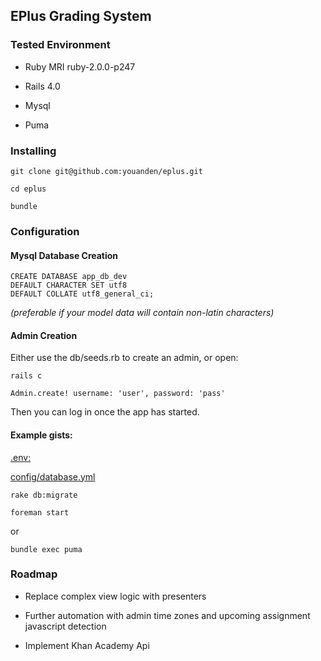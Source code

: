 ## EPlus Grading System

### Tested Environment

* Ruby MRI ruby-2.0.0-p247

* Rails 4.0

* Mysql

* Puma

### Installing

	git clone git@github.com:youanden/eplus.git
    
    cd eplus
    
    bundle

### Configuration

#### Mysql Database Creation 

	CREATE DATABASE app_db_dev
  	DEFAULT CHARACTER SET utf8
  	DEFAULT COLLATE utf8_general_ci;

*(preferable if your model data will contain non-latin characters)*

#### Admin Creation

Either use the db/seeds.rb to create an admin, or open:

	rails c

	Admin.create! username: 'user', password: 'pass'

Then you can log in once the app has started.


#### Example gists:

[.env:](https://gist.github.com/youanden/6930280)

[config/database.yml](https://gist.github.com/youanden/6930291)

	rake db:migrate

	foreman start
    
or

	bundle exec puma 



### Roadmap

* Replace complex view logic with presenters

* Further automation with admin time zones and upcoming assignment javascript detection

* Implement Khan Academy Api

